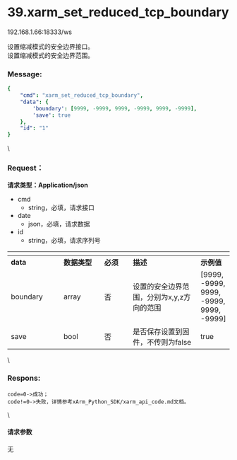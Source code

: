 # 39.xarm\_set\_reduced\_tcp\_boundary

192.168.1.66:18333/ws

设置缩减模式的安全边界接口。\
设置缩减模式的安全边界范围。

### Message: <a href="#message" id="message"></a>

```yaml
{
    "cmd": "xarm_set_reduced_tcp_boundary",
    "data": {
        'boundary': [9999, -9999, 9999, -9999, 9999, -9999],
        'save': true
    },
    "id": "1"
}
```

\


### Request： <a href="#request" id="request"></a>

**请求类型：Application/json**

* cmd
  * string，必填，请求接口
* date
  * json，必填，请求数据
* id
  * string，必填，请求序列号

<table data-header-hidden><thead><tr><th width="121"></th><th width="97"></th><th width="67"></th><th width="194"></th><th></th></tr></thead><tbody><tr><td><strong>data</strong></td><td><strong>数据类型</strong></td><td><strong>必须</strong></td><td><strong>描述</strong></td><td><strong>示例值</strong></td></tr><tr><td>boundary</td><td>array</td><td>否</td><td>设置的安全边界范围，分别为x,y,z方向的范围</td><td>[9999, -9999, 9999, -9999, 9999, -9999]</td></tr><tr><td>save</td><td>bool</td><td>否</td><td>是否保存设置到固件，不传则为false</td><td>true</td></tr></tbody></table>

\


### Respons: <a href="#respons" id="respons"></a>

```clean
code=0->成功；
code!=0->失败，详情参考xArm_Python_SDK/xarm_api_code.md文档。
```

\


#### 请求参数

无
